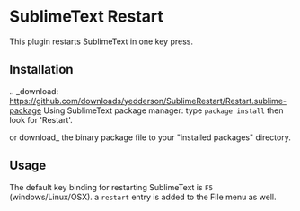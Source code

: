 SublimeText Restart
===================

This plugin restarts SublimeText in one key press.

Installation
------------
.. _download: https://github.com/downloads/yedderson/SublimeRestart/Restart.sublime-package 
Using SublimeText package manager:
type `package install` then look for 'Restart'.

or download_ the binary package file to your "installed packages" directory.

Usage
-----
The default key binding for restarting SublimeText is `F5` (windows/Linux/OSX).
a `restart` entry is added to the File menu as well.